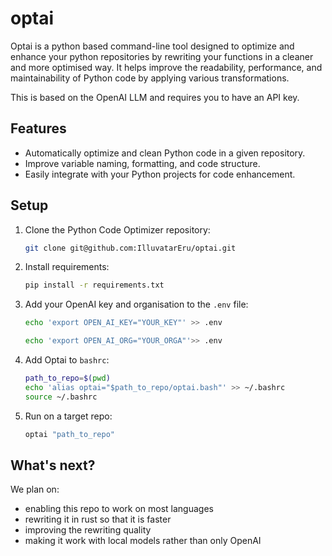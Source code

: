 # optai

Optai is a python based command-line tool designed to optimize and enhance your python repositories by rewriting your functions in a cleaner and more optimised way.
It helps improve the readability, performance, and maintainability of Python code by applying various transformations.

This is based on the OpenAI LLM and requires you to have an API key.

## Features

- Automatically optimize and clean Python code in a given repository.
- Improve variable naming, formatting, and code structure.
- Easily integrate with your Python projects for code enhancement.

## Setup

1. Clone the Python Code Optimizer repository:

   ```bash
   git clone git@github.com:IlluvatarEru/optai.git

2. Install requirements:
    
    ```bash
    pip install -r requirements.txt

3. Add your OpenAI key and organisation to the `.env` file:

   ```bash
   echo 'export OPEN_AI_KEY="YOUR_KEY"' >> .env

   echo 'export OPEN_AI_ORG="YOUR_ORGA"'>> .env

4. Add Optai to `bashrc`:

   ```bash
   path_to_repo=$(pwd)
   echo 'alias optai="$path_to_repo/optai.bash"' >> ~/.bashrc
   source ~/.bashrc

6. Run on a target repo:

    ```bash
   optai "path_to_repo"

## What's next?
We plan on: 
- enabling this repo to work on most languages
- rewriting it in rust so that it is faster
- improving the rewriting quality
- making it work with local models rather than only OpenAI